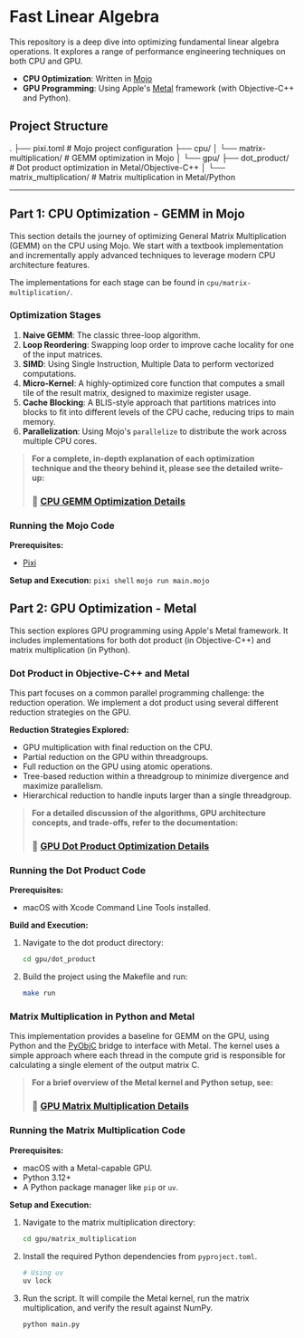 # Fast Linear Algebra

This repository is a deep dive into optimizing fundamental linear algebra operations. It explores a range of performance engineering techniques on both CPU and GPU.

-   **CPU Optimization**: Written in [Mojo](https://www.modular.com/mojo)
-   **GPU Programming**: Using Apple's [Metal](https://developer.apple.com/metal/) framework (with Objective-C++ and Python).

## Project Structure
.
├── pixi.toml # Mojo project configuration
├── cpu/
│ └── matrix-multiplication/ # GEMM optimization in Mojo
│ 
└── gpu/
├── dot_product/ # Dot product optimization in Metal/Objective-C++
│
└── matrix_multiplication/ # Matrix multiplication in Metal/Python

---

## Part 1: CPU Optimization - GEMM in Mojo

This section details the journey of optimizing General Matrix Multiplication (GEMM) on the CPU using Mojo. We start with a textbook implementation and incrementally apply advanced techniques to leverage modern CPU architecture features.

The implementations for each stage can be found in `cpu/matrix-multiplication/`.

### Optimization Stages

1.  **Naive GEMM**: The classic three-loop algorithm.
2.  **Loop Reordering**: Swapping loop order to improve cache locality for one of the input matrices.
3.  **SIMD**: Using Single Instruction, Multiple Data to perform vectorized computations.
4.  **Micro-Kernel**: A highly-optimized core function that computes a small tile of the result matrix, designed to maximize register usage.
5.  **Cache Blocking**: A BLIS-style approach that partitions matrices into blocks to fit into different levels of the CPU cache, reducing trips to main memory.
6.  **Parallelization**: Using Mojo's `parallelize` to distribute the work across multiple CPU cores.

> **For a complete, in-depth explanation of each optimization technique and the theory behind it, please see the detailed write-up:**
>
> ### 📄 [CPU GEMM Optimization Details](./cpu/matrix-multiplication/gemm.md)

### Running the Mojo Code

**Prerequisites:**
-   [Pixi](https://pixi.sh/)

**Setup and Execution:**
`pixi shell`
`mojo run main.mojo`

## Part 2: GPU Optimization - Metal

This section explores GPU programming using Apple's Metal framework. It includes implementations for both dot product (in Objective-C++) and matrix multiplication (in Python).

### Dot Product in Objective-C++ and Metal

This part focuses on a common parallel programming challenge: the reduction operation. We implement a dot product using several different reduction strategies on the GPU.

**Reduction Strategies Explored:**
-   GPU multiplication with final reduction on the CPU.
-   Partial reduction on the GPU within threadgroups.
-   Full reduction on the GPU using atomic operations.
-   Tree-based reduction within a threadgroup to minimize divergence and maximize parallelism.
-   Hierarchical reduction to handle inputs larger than a single threadgroup.

> **For a detailed discussion of the algorithms, GPU architecture concepts, and trade-offs, refer to the documentation:**
>
> ### 📄 [GPU Dot Product Optimization Details](./gpu/dot_product/dot_product.md)

### Running the Dot Product Code

**Prerequisites:**
-   macOS with Xcode Command Line Tools installed.

**Build and Execution:**
1.  Navigate to the dot product directory:
    ```bash
    cd gpu/dot_product
    ```
2.  Build the project using the Makefile and run:
    ```bash
    make run
    ```

### Matrix Multiplication in Python and Metal

This implementation provides a baseline for GEMM on the GPU, using Python and the [PyObjC](https://pyobjc.readthedocs.io/en/latest/) bridge to interface with Metal. The kernel uses a simple approach where each thread in the compute grid is responsible for calculating a single element of the output matrix C.

> **For a brief overview of the Metal kernel and Python setup, see:**
>
> ### 📄 [GPU Matrix Multiplication Details](./gpu/matrix_multiplication/matmul.md)

### Running the Matrix Multiplication Code

**Prerequisites:**
-   macOS with a Metal-capable GPU.
-   Python 3.12+
-   A Python package manager like `pip` or `uv`.

**Setup and Execution:**
1.  Navigate to the matrix multiplication directory:
    ```bash
    cd gpu/matrix_multiplication
    ```
2.  Install the required Python dependencies from `pyproject.toml`.
    ```bash
    # Using uv
    uv lock
    ```
3.  Run the script. It will compile the Metal kernel, run the matrix multiplication, and verify the result against NumPy.
    ```bash
    python main.py
    ```
